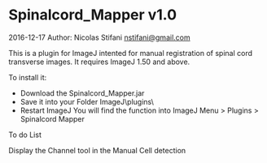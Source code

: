 # Spinalcord_Mapper v1.0
2016-12-17
Author: Nicolas Stifani nstifani@gmail.com

This is a plugin for ImageJ intented for manual registration of spinal cord transverse images.
It requires ImageJ 1.50 and above.

To install it:
- Download the Spinalcord_Mapper.jar
- Save it into your Folder ImageJ\plugins\
- Restart ImageJ
You will find the function into ImageJ Menu > Plugins > Spinalcord Mapper

To do List

Display the Channel tool in the Manual Cell detection
